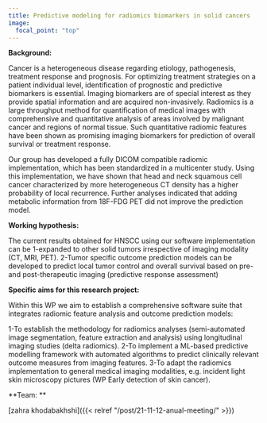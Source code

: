 ```yaml
---
title: Predictive modeling for radiomics biomarkers in solid cancers
image: 
  focal_point: "top"
---
```



<!--more-->

**Background:**
 
Cancer is a heterogeneous disease regarding etiology, pathogenesis, treatment response and prognosis. For optimizing treatment strategies on a patient individual level, identification of prognostic and predictive biomarkers is essential. Imaging biomarkers are of special interest as they provide spatial information and are acquired non-invasively. Radiomics is a large throughput method for quantification of medical images with comprehensive and quantitative analysis of areas involved by malignant cancer and regions of normal tissue. Such quantitative radiomic features have been shown as promising imaging biomarkers for prediction of overall survival or treatment response.

Our group has developed a fully DICOM compatible radiomic implementation, which has been standardized in a multicenter study. Using this implementation, we have shown that head and neck squamous cell cancer characterized by more heterogeneous CT density has a higher probability of local recurrence. Further analyses indicated that adding metabolic information from 18F-FDG PET did not improve the prediction model.


**Working hypothesis:** 

The current results obtained for HNSCC using our software implementation can be 1-expanded to other solid tumors irrespective of imaging modality (CT, MRI, PET).
2-Tumor specific outcome prediction models can be developed to predict local tumor control and overall survival based on pre- and post-therapeutic imaging (predictive response assessment)

**Specific aims for this research project:**

Within this WP we aim to establish a comprehensive software suite that integrates radiomic feature analysis and outcome prediction models:

1-To establish the methodology for radiomics analyses (semi-automated image segmentation, feature extraction and analysis) using longitudinal imaging studies (delta radiomics).
2-To implement a ML-based predictive modelling framework with automated algorithms to predict clinically relevant outcome measures from imaging features. 
3-To adapt the radiomics implementation to general medical imaging modalities, e.g. incident light skin microscopy pictures (WP Early detection of skin cancer).

**Team: **

[zahra khodabakhshi]({{< relref "/post/21-11-12-anual-meeting/" >}})



